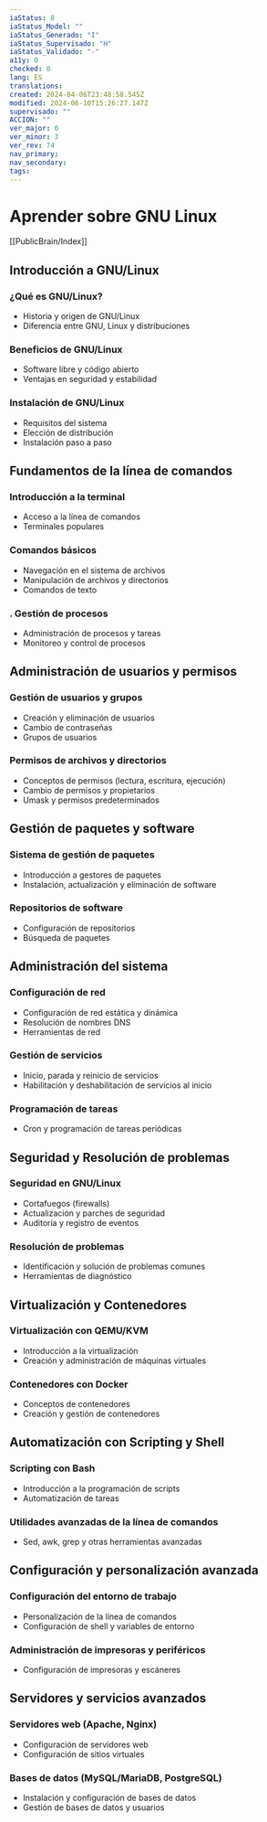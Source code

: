 ```yaml
---
iaStatus: 8
iaStatus_Model: ""
iaStatus_Generado: "I"
iaStatus_Supervisado: "H"
iaStatus_Validado: "-"
a11y: 0
checked: 0
lang: ES
translations: 
created: 2024-04-06T23:48:58.545Z
modified: 2024-06-10T15:26:27.147Z
supervisado: ""
ACCION: ""
ver_major: 0
ver_minor: 3
ver_rev: 74
nav_primary: 
nav_secondary: 
tags:
---
```

# Aprender sobre GNU Linux

[[PublicBrain/Index]]

## Introducción a GNU/Linux

### ¿Qué es GNU/Linux?

- Historia y origen de GNU/Linux
- Diferencia entre GNU, Linux y distribuciones

### Beneficios de GNU/Linux

- Software libre y código abierto
- Ventajas en seguridad y estabilidad

###  Instalación de GNU/Linux

- Requisitos del sistema
- Elección de distribución
- Instalación paso a paso

## Fundamentos de la línea de comandos

###  Introducción a la terminal

- Acceso a la línea de comandos
- Terminales populares

###  Comandos básicos

- Navegación en el sistema de archivos
- Manipulación de archivos y directorios
- Comandos de texto

### . Gestión de procesos

- Administración de procesos y tareas
- Monitoreo y control de procesos

## Administración de usuarios y permisos

###  Gestión de usuarios y grupos

- Creación y eliminación de usuarios
- Cambio de contraseñas
- Grupos de usuarios

###  Permisos de archivos y directorios

- Conceptos de permisos (lectura, escritura, ejecución)
- Cambio de permisos y propietarios
- Umask y permisos predeterminados
## Gestión de paquetes y software

###  Sistema de gestión de paquetes

- Introducción a gestores de paquetes
- Instalación, actualización y eliminación de software

###  Repositorios de software

- Configuración de repositorios
- Búsqueda de paquetes

## Administración del sistema

###  Configuración de red

- Configuración de red estática y dinámica
- Resolución de nombres DNS
- Herramientas de red

###  Gestión de servicios

- Inicio, parada y reinicio de servicios
- Habilitación y deshabilitación de servicios al inicio

###  Programación de tareas

- Cron y programación de tareas periódicas

## Seguridad y Resolución de problemas

### Seguridad en GNU/Linux

- Cortafuegos (firewalls)
- Actualización y parches de seguridad
- Auditoría y registro de eventos

### Resolución de problemas

- Identificación y solución de problemas comunes
- Herramientas de diagnóstico

## Virtualización y Contenedores

### Virtualización con QEMU/KVM

- Introducción a la virtualización
- Creación y administración de máquinas virtuales

### Contenedores con Docker

- Conceptos de contenedores
- Creación y gestión de contenedores

## Automatización con Scripting y Shell

### Scripting con Bash

- Introducción a la programación de scripts
- Automatización de tareas

### Utilidades avanzadas de la línea de comandos

- Sed, awk, grep y otras herramientas avanzadas

## Configuración y personalización avanzada

### Configuración del entorno de trabajo

- Personalización de la línea de comandos
- Configuración de shell y variables de entorno

### Administración de impresoras y periféricos

- Configuración de impresoras y escáneres

## Servidores y servicios avanzados

### Servidores web (Apache, Nginx) 

- Configuración de servidores web 
- Configuración de sitios virtuales

### Bases de datos (MySQL/MariaDB, PostgreSQL) 

- Instalación y configuración de bases de datos 
- Gestión de bases de datos y usuarios